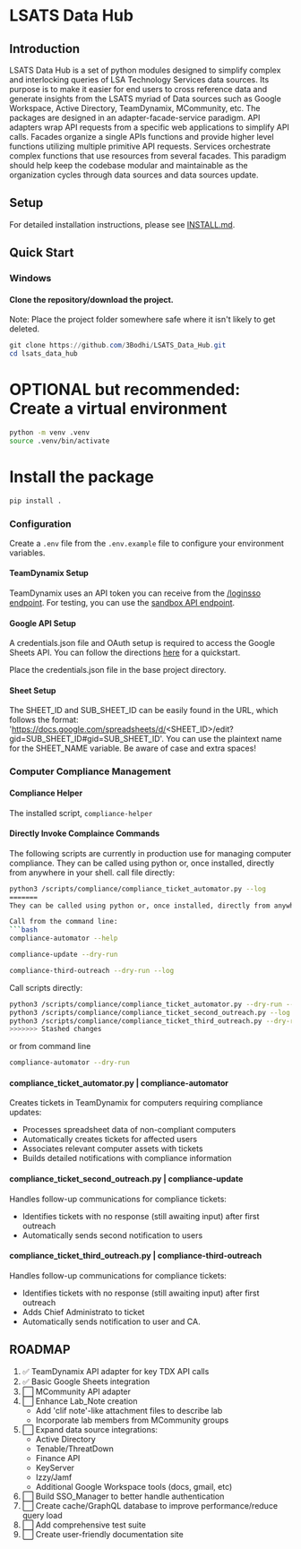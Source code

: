 # LSATS Data Hub
## Introduction
LSATS Data Hub is a set of python modules designed to simplify
complex and interlocking queries of LSA Technology Services data sources. Its purpose
is to make it easier for end users to cross reference data and generate insights from
the LSATS myriad of Data sources such as Google Workspace, Active Directory, TeamDynamix,
MCommunity, etc. The packages are designed in an adapter-facade-service paradigm. API adapters
wrap API requests from a specific web applications to simplify API calls. Facades organize
a single APIs functions and provide higher level functions utilizing multiple primitive API
requests. Services orchestrate complex functions that use resources from several facades. This
paradigm should help keep the codebase modular and maintainable as the organization cycles through
data sources and data sources update.

## Setup
For detailed installation instructions, please see [INSTALL.md](INSTALL.md).

## Quick Start
### Windows
#### Clone the repository/download the project.
Note: Place the project folder somewhere safe where it isn't likely to get deleted.
```powershell
git clone https://github.com/3Bodhi/LSATS_Data_Hub.git
cd lsats_data_hub
```
# OPTIONAL but recommended: Create a virtual environment
```bash
python -m venv .venv
source .venv/bin/activate
```
# Install the package
```bash
pip install .
```

### Configuration
Create a `.env` file from the `.env.example` file to configure your environment variables.

#### TeamDynamix Setup
TeamDynamix uses an API token you can receive from the [/loginsso endpoint](https://teamdynamix.umich.edu/TDWebApi/). For testing, you can use the [sandbox API endpoint](https://teamdynamix.umich.edu/SBTDWebApi/).

#### Google API Setup
A credentials.json file and OAuth setup is required to access the Google Sheets API. You can follow the directions [here](https://developers.google.com/sheets/api/quickstart/python) for a quickstart.

Place the credentials.json file in the base project directory.

#### Sheet Setup
The SHEET_ID and SUB_SHEET_ID can be easily found in the URL, which follows the format:
'https://docs.google.com/spreadsheets/d/<SHEET_ID>/edit?gid=SUB_SHEET_ID#gid=SUB_SHEET_ID'. You can use the plaintext name for the SHEET_NAME variable. Be aware of case and extra spaces!

### Computer Compliance Management
#### Compliance Helper
The installed script, `compliance-helper`
#### Directly Invoke Complaince Commands
The following scripts are currently in production use for managing computer compliance.
They can be called using python or, once installed, directly from anywhere in your shell.
call file directly:
```bash
python3 /scripts/compliance/compliance_ticket_automator.py --log
=======
They can be called using python or, once installed, directly from anywhere in your shell.

Call from the command line:
```bash
compliance-automator --help
```
```bash
compliance-update --dry-run
```
```bash
compliance-third-outreach --dry-run --log
```
Call scripts directly:
```bash
python3 /scripts/compliance/compliance_ticket_automator.py --dry-run --log
python3 /scripts/compliance/compliance_ticket_second_outreach.py --log --dry-run
python3 /scripts/compliance/compliance_ticket_third_outreach.py --dry-run
>>>>>>> Stashed changes
```
or from command line
```bash
compliance-automator --dry-run
```

#### compliance_ticket_automator.py | compliance-automator
Creates tickets in TeamDynamix for computers requiring compliance updates:
- Processes spreadsheet data of non-compliant computers
- Automatically creates tickets for affected users
- Associates relevant computer assets with tickets
- Builds detailed notifications with compliance information

#### compliance_ticket_second_outreach.py | compliance-update
Handles follow-up communications for compliance tickets:
- Identifies tickets with no response (still awaiting input) after first outreach
- Automatically sends second notification to users

#### compliance_ticket_third_outreach.py | compliance-third-outreach
Handles follow-up communications for compliance tickets:
- Identifies tickets with no response (still awaiting input) after first outreach
- Adds Chief Administrato to ticket
- Automatically sends notification to user and CA.


## ROADMAP
1. ✅ TeamDynamix API adapter for key TDX API calls
2. ✅ Basic Google Sheets integration
3. ⬜ MCommunity API adapter
4. ⬜ Enhance Lab_Note creation
   - Add 'clif note'-like attachment files to describe lab
   - Incorporate lab members from MCommunity groups
5. ⬜ Expand data source integrations:
   - Active Directory
   - Tenable/ThreatDown
   - Finance API
   - KeyServer
   - Izzy/Jamf
   - Additional Google Workspace tools (docs, gmail, etc)
6. ⬜ Build SSO_Manager to better handle authentication
7. ⬜ Create cache/GraphQL database to improve performance/reduce query load
8. ⬜ Add comprehensive test suite
9. ⬜ Create user-friendly documentation site
